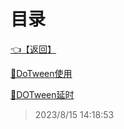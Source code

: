 # 目录  


[👈【返回】](/--目录--/Unity笔记/Unity的动画/--目录--Unity的动画)  


[📜DoTween使用](/Unity笔记/Unity的动画/Tween动画/DoTween使用)  

[📜DOTween延时](/Unity笔记/Unity的动画/Tween动画/DOTween延时.txt)  







> 2023/8/15 14:18:53
